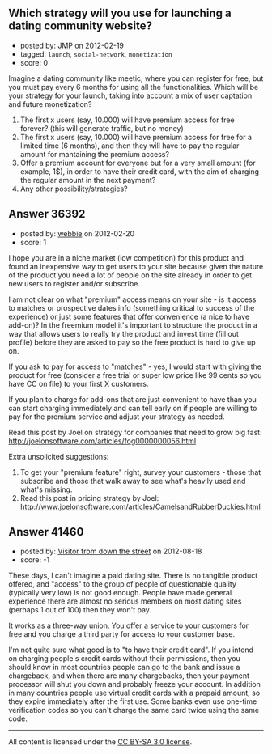 ## Which strategy will you use for launching a dating community website?

- posted by: [JMP](https://stackexchange.com/users/-1/16507-jmp) on 2012-02-19
- tagged: `launch`, `social-network`, `monetization`
- score: 0

Imagine a dating community like meetic, where you can register for free, but you must pay every 6 months for using all the functionalities. Which will be your strategy for your launch, taking into account a mix of user captation and future monetization?

1. The first x users (say, 10.000) will have premium access for free forever? (this will generate traffic, but no money) 
2. The first x users (say, 10.000) will have premium access for free for a limited time (6 months), and then they will have to pay the regular amount for mantaining the premium access?
3. Offer a premium account for everyone but for a very small amount (for example, 1$), in order to have their credit card, with the aim of charging the regular amount in the next payment?
4. Any other possibility/strategies?


## Answer 36392

- posted by: [webbie](https://stackexchange.com/users/-1/16413-webbie) on 2012-02-20
- score: 1

I hope you are in a niche market (low competition) for this product and found an inexpensive way to get users to your site because given the nature of the product you need a lot of people on the site already in order to get new users to register and/or subscribe.

I am not clear on what "premium" access means on your site - is it access to matches or prospective dates info (something critical to success of the experience) or just some features that offer convenience (a nice to have add-on)? In the freemium model it's important to structure the product in a way that allows users to really try the product and invest time (fill out profile) before they are asked to pay so the free product is hard to give up on.

If you ask to pay for access to "matches" - yes, I would start with giving the product for free (consider a free trial or super low price like 99 cents so you have CC on file) to your first X customers.

If you plan to charge for add-ons that are just convenient to have than you can start charging immediately and can tell early on if people are willing to pay for the premium service and adjust your strategy as needed.

Read this post by Joel on strategy for companies that need to grow big fast:
http://joelonsoftware.com/articles/fog0000000056.html 

Extra unsolicited suggestions:
1. To get your "premium feature" right, survey your customers - those that subscribe and those that walk away to see what's heavily used and what's missing.
2. Read this post in pricing strategy by Joel:
http://www.joelonsoftware.com/articles/CamelsandRubberDuckies.html


## Answer 41460

- posted by: [Visitor from down the street](https://stackexchange.com/users/-1/19309-visitor-from-down-the-street) on 2012-08-18
- score: -1

These days, I can't imagine a paid dating site.
There is no tangible product offered, and "access" to the group of people of questionable quality (typically very low) is not good enough. People have made general experience there are almost no serious members on most dating sites (perhaps 1 out of 100) then they won't pay.

It works as a three-way union. You offer a service to your customers for free and you charge a third party for access to your customer base.

I'm not quite sure what good is to "to have their credit card". If you intend on charging people's credit cards without their permissions, then you should know in most countries people can go to the bank and issue a chargeback, and when there are many chargebacks, then your payment processor will shut you down and probably freeze your account. In addition in many countries people use virtual credit cards with a prepaid amount, so they expire immediately after the first use. Some banks even use one-time verification codes so you can't charge the same card twice using the same code.



---

All content is licensed under the [CC BY-SA 3.0 license](https://creativecommons.org/licenses/by-sa/3.0/).
